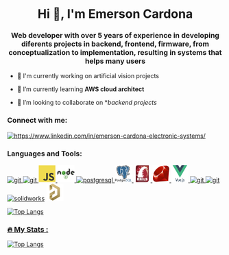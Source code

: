 <h1 align="center">Hi 👋, I'm Emerson Cardona</h1>
<h3 align="center">Web developer with over 5 years of experience in developing diferents projects in backend, frontend, firmware, from conceptualization to implementation, resulting in systems that helps many users</h3>

- 🔭 I'm currently working on artificial vision projects 

- 🌱 I’m currently learning **AWS cloud architect**

- 👯 I’m looking to collaborate on **backend projects*

<h3 align="left">Connect with me:</h3>
<p align="left">
<a href="https://www.linkedin.com/in/emerson-cardona-electronic-systems/" target="blank"><img align="center" src="https://raw.githubusercontent.com/rahuldkjain/github-profile-readme-generator/master/src/images/icons/Social/linked-in-alt.svg" alt="https://www.linkedin.com/in/emerson-cardona-electronic-systems/" height="30" width="40" /></a>
</p>


<h3 align="left">Languages and Tools:</h3>
<a href="https://www.python.org/" target="_blank" rel="noreferrer"> <img src="https://imgs.search.brave.com/TZSo_uOjGCgGGKoHfVlgaAo22amOoM89rsoSrIC3bQ4/rs:fit:500:0:0:0/g:ce/aHR0cHM6Ly9icmFu/ZHNsb2dvcy5jb20v/d3AtY29udGVudC91/cGxvYWRzL2ltYWdl/cy9weXRob24tbG9n/by5wbmc" alt="git" width="40" height="40"/> </a>
<a href="https://react.dev/" target="_blank" rel="noreferrer"> <img src="https://imgs.search.brave.com/CQbryDwdAyF7tzJAkmgUm2GiqjquFjxuCYJeDI9GRJI/rs:fit:500:0:0:0/g:ce/aHR0cHM6Ly9jZG40/Lmljb25maW5kZXIu/Y29tL2RhdGEvaWNv/bnMvbG9nb3MtMy82/MDAvUmVhY3QuanNf/bG9nby01MTIucG5n" alt="git" width="40" height="40"/> </a>
<a href="https://developer.mozilla.org/en-US/docs/Web/JavaScript" target="_blank" rel="noreferrer"> <img src="https://raw.githubusercontent.com/devicons/devicon/master/icons/javascript/javascript-original.svg" alt="javascript" width="40" height="40"/> </a> 
<a href="https://nodejs.org" target="_blank" rel="noreferrer"> <img src="https://raw.githubusercontent.com/devicons/devicon/master/icons/nodejs/nodejs-original-wordmark.svg" alt="nodejs" width="40" height="40"/> </a> 
<a href="https://www.mongodb.com/company/newsroom/brand-resources" target="_blank" rel="noreferrer"> <img src="https://imgs.search.brave.com/EIY3P1vAJNE_McntoI69SqUJhBHmpa7zyuaDPDMQHPA/rs:fit:500:0:0:0/g:ce/aHR0cHM6Ly93d3cu/bG9nby53aW5lL2Ev/bG9nby9Nb25nb0RC/L01vbmdvREItTG9n/by53aW5lLnN2Zw" alt="postgresql" width="40" height="40"/> </a> 
<a href="https://www.postgresql.org" target="_blank" rel="noreferrer"> <img src="https://raw.githubusercontent.com/devicons/devicon/master/icons/postgresql/postgresql-original-wordmark.svg" alt="postgresql" width="40" height="40"/> </a> 
<a href="https://rubyonrails.org" target="_blank" rel="noreferrer"> <img src="https://raw.githubusercontent.com/devicons/devicon/master/icons/rails/rails-original-wordmark.svg" alt="rails" width="40" height="40"/> </a> 
<a href="https://www.ruby-lang.org/en/" target="_blank" rel="noreferrer"> <img src="https://raw.githubusercontent.com/devicons/devicon/master/icons/ruby/ruby-original.svg" alt="ruby" width="40" height="40"/> </a> 
<a href="https://vuejs.org/" target="_blank" rel="noreferrer"> <img src="https://raw.githubusercontent.com/devicons/devicon/master/icons/vuejs/vuejs-original-wordmark.svg" alt="vuejs" width="40" height="40"/> </a>
<a href="https://aws.amazon.com/" target="_blank" rel="noreferrer"> <img src="https://imgs.search.brave.com/Q-fZtMWuOyDhyAExLd2xJxl9C4JRFeZlcEF4rYQtyWA/rs:fit:500:0:0:0/g:ce/aHR0cHM6Ly93d3cu/bGlibG9nby5jb20v/aW1nLWxvZ28vYXc3/NTE5ZmU1OC1hd3Mt/bG9nby1maWxlLWFt/YXpvbi13ZWItc2Vy/dmljZXMtbG9nby1z/dmctd2lraW1lZGlh/LWNvbW1vbnMucG5n" alt="git" width="40" height="40"/> </a>
<a href="https://git-scm.com/" target="_blank" rel="noreferrer"> <img src="https://www.vectorlogo.zone/logos/git-scm/git-scm-icon.svg" alt="git" width="40" height="40"/> </a>
<a href='https://www.solidworks.com/es/domain/design-engineering?gclid=CjwKCAjwqJSaBhBUEiwAg5W9p31TAV14ZovSc9lRBJqvVJ-P1jNt3j7n3GKNXK3SdEmIfCraXYQnEBoCISUQAvD_BwE' target="_blank"><img alt="solidworks" img src="https://cdn.worldvectorlogo.com/logos/solidworks-logo-1.svg" width="60" height="60"/></a>
<a href="https://www.altium.com" target="_blank" rel="noreferrer"> <img src="https://raw.githubusercontent.com/github/explore/7af95003139e68a3a54e382bb4f23a72836ef348/topics/altium-designer/altium-designer.png" alt="arduino" width="40" height="40"/>
</p>

![Top Langs](https://github-readme-stats.vercel.app/api/top-langs/?username=emersongcardona&theme=tokyonight&langs_count=8&include_all_commits=true)


### :fire: My Stats :
![Top Langs](https://github-readme-streak-stats.herokuapp.com/?user=emersongcardona)

